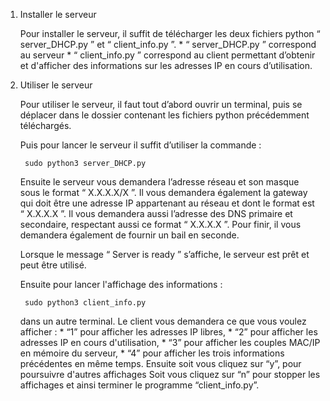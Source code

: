 ﻿1. Installer le serveur

	Pour installer le serveur, il suffit de télécharger les deux fichiers python “ server_DHCP.py ” et “ client_info.py ”.
		* “ server_DHCP.py ” correspond au serveur
		* “ client_info.py ” correspond au client permettant d’obtenir et d'afficher des informations sur les adresses IP en cours d’utilisation.


2. Utiliser le serveur

	Pour utiliser le serveur, il faut tout d’abord ouvrir un terminal, 
	puis se déplacer dans le dossier contenant les fichiers python précédemment téléchargés.

	Puis pour lancer le serveur il suffit d’utiliser la commande :

		sudo python3 server_DHCP.py
	Ensuite le serveur vous demandera l’adresse réseau et son masque sous le format “ X.X.X.X/X ”.
	Il vous demandera également la gateway qui doit être une adresse IP appartenant au réseau et dont le format est “ X.X.X.X ”.
	Il vous demandera aussi l’adresse des DNS primaire et secondaire, respectant aussi ce format “ X.X.X.X ”.
	Pour finir, il vous demandera également de fournir un bail en seconde.

	Lorsque le message “ Server is ready ” s’affiche, le serveur est prêt et peut être utilisé.

	Ensuite pour lancer l'affichage des informations :

		sudo python3 client_info.py
	dans un autre terminal.
	Le client vous demandera ce que vous voulez afficher :
			* “1” pour afficher les adresses IP libres,
			* “2” pour afficher les adresses IP en cours d'utilisation,
			* “3” pour afficher les couples MAC/IP en mémoire du serveur,
			* “4” pour afficher les trois informations précédentes en même temps.
	Ensuite soit vous cliquez sur “y”, pour poursuivre d'autres affichages
	Soit vous cliquez sur “n” pour stopper les affichages et ainsi terminer le programme “client_info.py”.

